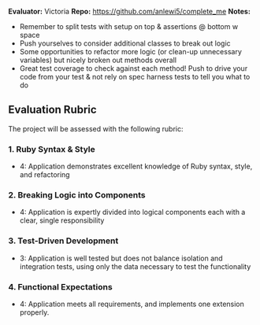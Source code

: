**Evaluator:** Victoria
**Repo:** https://github.com/anlewi5/complete_me
**Notes:** 
* Remember to split tests with setup on top & assertions @ bottom w space
* Push yourselves to consider additional classes to break out logic
* Some opportunities to refactor more logic (or clean-up unnecessary variables) but nicely broken out methods overall 
* Great test coverage to check against each method! Push to drive your code from your test & not rely on spec harness tests to tell you what to do

## Evaluation Rubric

The project will be assessed with the following rubric:

### 1. Ruby Syntax & Style

* 4:  Application demonstrates excellent knowledge of Ruby syntax, style, and refactoring

### 2. Breaking Logic into Components

* 4: Application is expertly divided into logical components each with a clear, single responsibility

### 3. Test-Driven Development

* 3: Application is well tested but does not balance isolation and integration tests, using only the data necessary to test the functionality

### 4. Functional Expectations

* 4: Application meets all requirements, and implements one extension properly.
